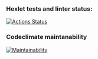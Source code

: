 ### Hexlet tests and linter status:

[![Actions Status](https://github.com/Oodmincheg/frontend-project-lvl1/workflows/hexlet-check/badge.svg)](https://github.com/Oodmincheg/frontend-project-lvl1/actions)

### Codeclimate maintanability

[![Maintainability](https://api.codeclimate.com/v1/badges/a99a88d28ad37a79dbf6/maintainability)](https://codeclimate.com/github/codeclimate/codeclimate/maintainability)
